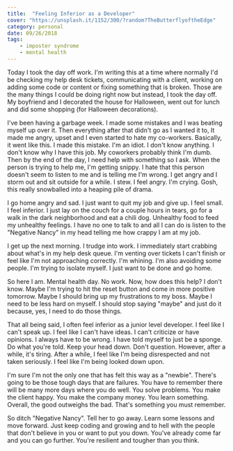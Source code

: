 ```yaml
---
title:  "Feeling Inferior as a Developer"
cover: "https://unsplash.it/1152/300/?random?TheButterflyoftheEdge"
category: personal
date: 09/26/2018
tags:
    - imposter syndrome
    - mental health
---
```


Today I took the day off work. I'm writing this at a time where normally I'd be checking my help desk tickets, communicating with a client, working on adding some code or content or fixing something that is broken. Those are the many things I could be doing right now but instead, I took the day off. My boyfriend and I decorated the house for Halloween, went out for lunch and did some shopping (for Halloween decorations).

I've been having a garbage week. I made some mistakes and I was beating myself up over it. Then everything after that didn't go as I wanted it to, It made me angry, upset and I even started to hate my co-workers. Basically, it went like this. I made this mistake. I'm an idiot. I don't know anything. I don't know why I have this job. My coworkers probably think I'm dumb. Then by the end of the day, I need help with something so I ask. When the person is trying to help me, I'm getting snippy. I hate that this person doesn't seem to listen to me and is telling me I'm wrong. I get angry and I storm out and sit outside for a while. I stew. I feel angry. I'm crying. Gosh, this really snowballed into a heaping pile of drama.

I go home angry and sad. I just want to quit my job and give up. I feel small. I feel inferior. I just lay on the couch for a couple hours in tears, go for a walk in the dark neighborhood and eat a chili dog. Unhealthy food to feed my unhealthy feelings. I have no one to talk to and all I can do is listen to the "Negative Nancy" in my head telling me how crappy I am at my job.

I get up the next morning. I trudge into work. I immediately start crabbing about what's in my help desk queue. I'm venting over tickets I can't finish or feel like I'm not approaching correctly. I'm whining. I'm also avoiding some people. I'm trying to isolate myself. I just want to be done and go home. 

So here I am. Mental health day. No work. Now, how does this help? I don't know. Maybe I'm trying to hit the reset button and come in more positive tomorrow. Maybe I should bring up my frustrations to my boss. Maybe I need to be less hard on myself. I should stop saying "maybe" and just do it because, yes, I need to do those things. 

That all being said, I often feel inferior as a junior level developer. I feel like I can't speak up. I feel like I can't have ideas. I can't criticize or have opinions. I always have to be wrong. I have told myself to just be a sponge. Do what you're told. Keep your head down. Don't question. However, after a while, it's tiring. After a while, I feel like I'm being disrespected and not taken seriously. I feel like I'm being looked down upon. 

I'm sure I'm not the only one that has felt this way as a "newbie". There's going to be those tough days that are failures. You have to remember there will be many more days where you do well. You solve problems. You make the client happy. You make the company money. You learn something. Overall, the good outweighs the bad. That's something you must remember. 

So ditch "Negative Nancy". Tell her to go away. Learn some lessons and move forward. Just keep coding and growing and to hell with the people that don't believe in you or want to put you down. You've already come far and you can go further. You're resilient and tougher than you think. 

